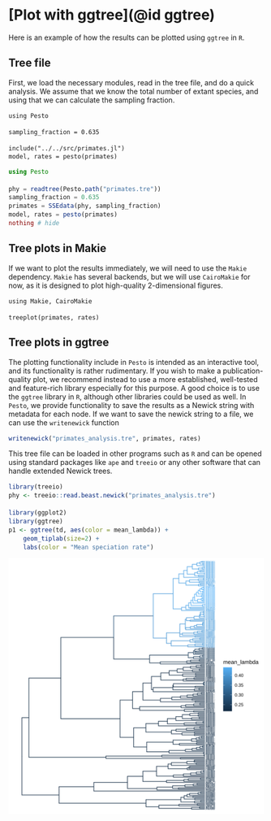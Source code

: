 # [Plot with ggtree](@id ggtree)

Here is an example of how the results can be plotted using `ggtree` in `R`.

## Tree file

First, we load the necessary modules, read in the tree file, and do a quick analysis. We assume that we know the total number of extant species, and using that we can calculate the sampling fraction.

```@setup simple
using Pesto

sampling_fraction = 0.635

include("../../src/primates.jl")
model, rates = pesto(primates)
```
```julia simple
using Pesto

phy = readtree(Pesto.path("primates.tre"))
sampling_fraction = 0.635
primates = SSEdata(phy, sampling_fraction)
model, rates = pesto(primates)
nothing # hide
```

## Tree plots in Makie
If we want to plot the results immediately, we will need to use the `Makie` dependency. `Makie` has several backends, but we will use `CairoMakie` for now, as it is designed to plot high-quality 2-dimensional figures.

```@example simple
using Makie, CairoMakie

treeplot(primates, rates)
```

## Tree plots in ggtree

The plotting functionality include in `Pesto` is intended as an interactive tool, and its functionality is rather rudimentary. If you wish to make a publication-quality plot, we recommend instead to use a more established, well-tested and feature-rich library especially for this purpose. A good choice is to use the `ggtree` library in `R`, although other libraries could be used as well.
In `Pesto`, we provide functionality to save the results as a Newick string with metadata for each node. If we want to save the newick string to a file, we can use the `writenewick` function
```julia
writenewick("primates_analysis.tre", primates, rates)
```
This tree file can be loaded in other programs such as `R` and can be opened using standard packages like `ape` and `treeio` or any other software that can handle extended Newick trees.

```R
library(treeio)
phy <- treeio::read.beast.newick("primates_analysis.tre")

library(ggplot2)
library(ggtree)
p1 <- ggtree(td, aes(color = mean_lambda)) +  
    geom_tiplab(size=2) +
    labs(color = "Mean speciation rate")
```

![primatestree](../assets/primates_lambda.svg)
